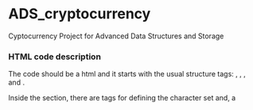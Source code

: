 # ADS_cryptocurrency
Cyptocurrency Project for Advanced Data Structures and Storage

### HTML code description
The code should be a html and it starts with the usual structure tags: <!DOCTYPE html>, <html>, <head>, and <body>.

Inside the <head> section, there are <meta> tags for defining the character set and, a <title> tag for setting the page title, and a <style> section for inserting CSS styles into the document (computer language for laying out and structuring web pages).
The CSS styles define the appearance of various elements on the page.
Styles are set for the body, header, input fields, buttons, containers, list items, links, etc.
Header Section: It contains a form for user input, in this case for searching cryptocurrencies.
Input field for entering a search query and a submit button.
Results Section: This section is conditionally rendered ({% if currency %}) and contains the search results.
It displays information about each cryptocurrency returned from the search.
Information includes the name, NIF, founder, date founded, consensus mechanism, max supply, circulating supply, total supply, market cap, website link, whitepaper link, GitHub link, Reddit link, and possibly other fields.
Results are displayed in an unordered list(<ul>) with list items (<li>). Title Container: It contains an image (<img>) and a title.  
The image is a visual representation related to cryptocurrency that was uploaded to pythonanywhere.  The title is “Search cryptocurrencies” Message Section: In this section the code would display content based on whether there is a message to show or not.
Variables: This HTML template seems to be using a templating engine (e.g., Jinja2) as it includes variables like {{ currency_data.name }}, {{ currency_data.NIF }}, etc.
These variables are placeholders for dynamic content that will be filled in by the backend server when the page is rendered.

### FLASK code description
Line by line, first the necessary modules from Flask are imported, as well as the TinyDB and the Query classes from TinyDB. Then, we create a flask application instance, a TInyDB database instance with the JSON file named ‘crytpo_info_db.json’, and a table named ‘crypto-info’ within the TinyDB database to store cryptocurrency information. With the @app.route('/', methods=['GET', 'POST']), we define a route for the rool URL that accepts both the GET and POST requests. After this, we created a function named ‘index()’ where inside we could check if the incoming request method is POST, and retrieve the value of the ‘search_input’ from the form submitted with leading and trailing spaces, check if the ‘search_input’ is not empty, and lastly create a query object for the TinyDB database. Outside the function, we search the ‘crypto_info table for records where the ‘NIF’ or ‘name’ matches the ‘search_input’. Then check if any records were found in the database matching the search criteria, and render the ‘index.html’ with the found cryptocurrency information passed to it. After that you render the ‘index-html’ with a message indicating no results were found for the provided search input, and also render the template with a message indicating that the user should enter a symbol or NIF. Lastly check if the script is being run directly and start the Flask application in debug mode if the script is being run directly. 



### TINYDB code description 
We made the following code in order to create a Jason file, using TinyDB, to hold the data from the cryptocurrencies we have researched. As mentioned before, we use a No SQL database for this project as we do not have the same information for all cryptocurrencies. We begin the code by creating a TinyDB table called “crypto_info_db” in which we will store our data. Next we create a dictionary with the cryptocurrency code as keys, and all the information we gathered for each one as the values. Then we use the “insert_multiple” command to add all the data from our dictionary into the TinyDB table, which will allow us to transfer the data into the Jason file. With this file created we can proceed with the following steps for our website.
